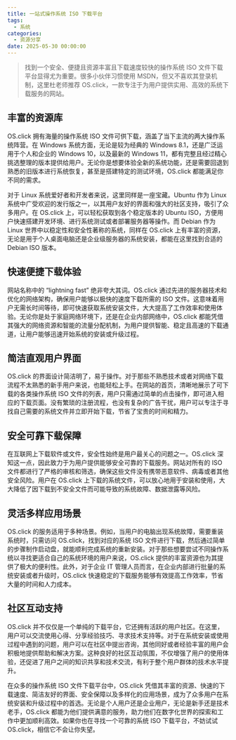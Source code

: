 ```yaml
---
title: 一站式操作系统 ISO 下载平台
tags:
  - 系统
categories:
  - 资源分享
date: 2025-05-30 00:00:00
---
```


> 找到一个安全、便捷且资源丰富且下载速度较快的操作系统 ISO 文件下载平台显得尤为重要。很多小伙伴习惯使用 MSDN，但又不喜欢其登录机制，这里杜老师推荐 OS.click，一款专注于为用户提供实用、高效的系统下载服务的网站。

<!-- more -->

## 丰富的资源库

OS.click 拥有海量的操作系统 ISO 文件可供下载，涵盖了当下主流的两大操作系统阵营。在 Windows 系统方面，无论是较为经典的 Windows 8.1，还是广泛运用于个人和企业的 Windows 10，以及最新的 Windows 11，都有完整且经过精心挑选整理的版本提供给用户。无论你是想要体验全新的系统功能，还是需要回退到熟悉的旧版本进行系统恢复，甚至是搭建特定的测试环境，OS.click 都能满足你不同的需求。

对于 Linux 系统爱好者和开发者来说，这里同样是一座宝藏。Ubuntu 作为 Linux 系统中广受欢迎的发行版之一，以其用户友好的界面和强大的社区支持，吸引了众多用户。在 OS.click 上，可以轻松获取到各个稳定版本的 Ubuntu ISO，方便用户快速搭建开发环境、进行系统测试或者部署服务器等操作。而 Debian 作为 Linux 世界中以稳定性和安全性著称的系统，同样在 OS.click 上有丰富的资源，无论是用于个人桌面电脑还是企业级服务器的系统安装，都能在这里找到合适的 Debian ISO 版本。

## 快速便捷下载体验

网站名称中的 “lightning fast” 绝非夸大其词。OS.click 通过先进的服务器技术和优化的网络架构，确保用户能够以极快的速度下载所需的 ISO 文件。这意味着用户无需长时间等待，即可快速获取系统安装文件，大大提高了工作效率和使用体验。无论你是处于家庭网络环境下，还是在企业内部网络中，OS.click 都能凭借其强大的网络资源和智能的流量分配机制，为用户提供智能、稳定且高速的下载通道，让用户能够迅速开始系统的安装或升级过程。

## 简洁直观用户界面

OS.click 的界面设计简洁明了，易于操作。对于那些不熟悉技术或者对网络下载流程不太熟悉的新手用户来说，也能轻松上手。在网站的首页，清晰地展示了可下载的各类操作系统 ISO 文件的列表，用户只需通过简单的点击操作，即可进入相应的下载页面。没有繁琐的注册流程，也没有复杂的广告干扰，用户可以专注于寻找自己需要的系统文件并立即开始下载，节省了宝贵的时间和精力。

## 安全可靠下载保障

在互联网上下载软件或文件，安全性始终是用户最关心的问题之一。OS.click 深知这一点，因此致力于为用户提供能够安全可靠的下载服务。网站对所有的 ISO 文件都进行了严格的审核和筛选，确保这些文件没有携带恶意软件、病毒或者其他安全风险。用户在 OS.click 上下载的系统文件，可以放心地用于安装和使用，大大降低了因下载到不安全文件而可能导致的系统故障、数据泄露等风险。

## 灵活多样应用场景

OS.click 的服务适用于多种场景。例如，当用户的电脑出现系统故障，需要重装系统时，只需访问 OS.click，找到对应的系统 ISO 文件进行下载，然后通过简单的步骤制作启动盘，就能顺利完成系统的重新安装。对于那些想要尝试不同操作系统以寻找更适合自己的系统环境的用户来说，OS.click 提供的丰富资源也为其提供了极大的便利性。此外，对于企业 IT 管理人员而言，在企业内部进行批量的系统安装或者升级时，OS.click 快速稳定的下载服务能够有效提高工作效率，节省大量的时间和人力成本。

## 社区互动支持

OS.click 并不仅仅是一个单纯的下载平台，它还拥有活跃的用户社区。在这里，用户可以交流使用心得、分享经验技巧、寻求技术支持等。对于在系统安装或使用过程中遇到的问题，用户可以在社区中提出咨询，其他同好或者经验丰富的用户会积极地提供帮助和解决方案。这种良好的社区互动氛围，不仅增强了用户的使用体验，还促进了用户之间的知识共享和技术交流，有利于整个用户群体的技术水平提升。

在众多的操作系统 ISO 文件下载平台中，OS.click 凭借其丰富的资源、快速的下载速度、简洁友好的界面、安全保障以及多样化的应用场景，成为了众多用户在系统安装和升级过程中的首选。无论是个人用户还是企业用户，无论是新手还是技术老手，OS.click 都能为他们提供满意的服务，助力他们在数字化世界的探索和工作中更加顺利高效。如果你也在寻找一个可靠的系统 ISO 下载平台，不妨试试 OS.click，相信它不会让你失望。